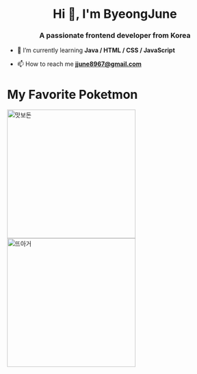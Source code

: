 <h1 align="center">Hi 👋, I'm ByeongJune</h1>
<h3 align="center">A passionate frontend developer from Korea</h3>

- 🌱 I’m currently learning **Java / HTML / CSS / JavaScript**

- 📫 How to reach me **jjune8967@gmail.com**

<p align="left">
</p>
<h1>My Favorite Poketmon</h1>
<img src="https://static.wikia.nocookie.net/pokemon/images/4/45/%EB%A7%9B%EB%B3%B4%EB%8F%88_%EA%B3%B5%EC%8B%9D_%EC%9D%BC%EB%9F%AC%EC%8A%A4%ED%8A%B8.png/revision/latest?cb=20230113172513&path-prefix=ko" width="300" alt="맛보돈">
<img src="https://i.namu.wiki/i/nM47wpucOpqKw_Y3FzAMBlVW18H2jhlW1Ga60ywlorrl8gIRK9X0MPEZH293hz0lpga1QH3uWw0e_Ki_uZqqxg.webp" width="300" alt="뜨아거">


<!--
**ByeongJune0419/ByeongJune0419** is a ✨ _special_ ✨ repository because its `README.md` (this file) appears on your GitHub profile.

Here are some ideas to get you started:

- 🔭 I’m currently working on ...
- 🌱 I’m currently learning ...
- 👯 I’m looking to collaborate on ...
- 🤔 I’m looking for help with ...
- 💬 Ask me about ...
- 📫 How to reach me: ...
- 😄 Pronouns: ...
- ⚡ Fun fact: ...
-->
